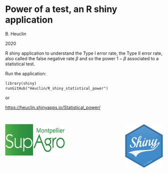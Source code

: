 
 
# Power of a test, an R shiny application 

B. Heuclin

2020

R shiny application to understand the Type I error rate, the Type II error rate, also called the false negative rate $\beta$ and so the power $1 - \beta$ associated to a statistical test.


Run the application:

```{r}
library(shiny)
runGitHub("Heuclin/R_shiny_statistical_power")
```

or

https://heuclin.shinyapps.io/Statistical_power/

$~$
$~$

<img src="logo/Logo_supagro.png" align="left" width=190 height=100 alt="" /> <img src="logo/logo_shiny.png" align="right" width=120 height=139 alt="" />
